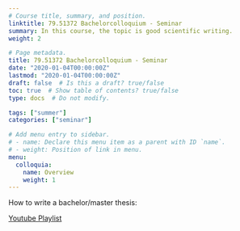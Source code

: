 ```yaml
---
# Course title, summary, and position.
linktitle: 79.51372 Bachelorcolloquium - Seminar
summary: In this course, the topic is good scientific writing. 
weight: 2

# Page metadata.
title: 79.51372 Bachelorcolloquium - Seminar
date: "2020-01-04T00:00:00Z"
lastmod: "2020-01-04T00:00:00Z"
draft: false  # Is this a draft? true/false
toc: true  # Show table of contents? true/false
type: docs  # Do not modify.

tags: ["summer"]
categories: ["seminar"]

# Add menu entry to sidebar.
# - name: Declare this menu item as a parent with ID `name`.
# - weight: Position of link in menu.
menu:
  colloquia:
    name: Overview
    weight: 1
---
```



How to write a bachelor/master thesis:

[Youtube Playlist](https://www.youtube.com/watch?v=KN39g0u7Prc&list=PLHOMZ3TUd5Fot_b7a07_z2B7BBwR73fGy)

